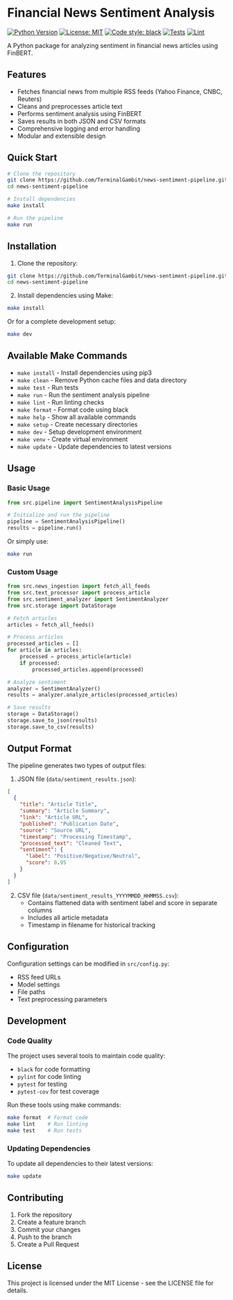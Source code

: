 # Financial News Sentiment Analysis

[![Python Version](https://img.shields.io/badge/python-3.8%2B-blue)](https://www.python.org/)
[![License: MIT](https://img.shields.io/badge/License-MIT-yellow.svg)](https://opensource.org/licenses/MIT)
[![Code style: black](https://img.shields.io/badge/code%20style-black-000000.svg)](https://github.com/psf/black)
[![Tests](https://github.com/TerminalGambit/news-sentiment-pipeline/actions/workflows/tests.yml/badge.svg)](https://github.com/TerminalGambit/news-sentiment-pipeline/actions/workflows/tests.yml)
[![Lint](https://github.com/TerminalGambit/news-sentiment-pipeline/actions/workflows/lint.yml/badge.svg)](https://github.com/TerminalGambit/news-sentiment-pipeline/actions/workflows/lint.yml)

A Python package for analyzing sentiment in financial news articles using FinBERT.

## Features

- Fetches financial news from multiple RSS feeds (Yahoo Finance, CNBC, Reuters)
- Cleans and preprocesses article text
- Performs sentiment analysis using FinBERT
- Saves results in both JSON and CSV formats
- Comprehensive logging and error handling
- Modular and extensible design

## Quick Start

```bash
# Clone the repository
git clone https://github.com/TerminalGambit/news-sentiment-pipeline.git
cd news-sentiment-pipeline

# Install dependencies
make install

# Run the pipeline
make run
```

## Installation

1. Clone the repository:

```bash
git clone https://github.com/TerminalGambit/news-sentiment-pipeline.git
cd news-sentiment-pipeline
```

2. Install dependencies using Make:

```bash
make install
```

Or for a complete development setup:

```bash
make dev
```

## Available Make Commands

- `make install` - Install dependencies using pip3
- `make clean` - Remove Python cache files and data directory
- `make test` - Run tests
- `make run` - Run the sentiment analysis pipeline
- `make lint` - Run linting checks
- `make format` - Format code using black
- `make help` - Show all available commands
- `make setup` - Create necessary directories
- `make dev` - Setup development environment
- `make venv` - Create virtual environment
- `make update` - Update dependencies to latest versions

## Usage

### Basic Usage

```python
from src.pipeline import SentimentAnalysisPipeline

# Initialize and run the pipeline
pipeline = SentimentAnalysisPipeline()
results = pipeline.run()
```

Or simply use:

```bash
make run
```

### Custom Usage

```python
from src.news_ingestion import fetch_all_feeds
from src.text_processor import process_article
from src.sentiment_analyzer import SentimentAnalyzer
from src.storage import DataStorage

# Fetch articles
articles = fetch_all_feeds()

# Process articles
processed_articles = []
for article in articles:
    processed = process_article(article)
    if processed:
        processed_articles.append(processed)

# Analyze sentiment
analyzer = SentimentAnalyzer()
results = analyzer.analyze_articles(processed_articles)

# Save results
storage = DataStorage()
storage.save_to_json(results)
storage.save_to_csv(results)
```

## Output Format

The pipeline generates two types of output files:

1. JSON file (`data/sentiment_results.json`):

```json
[
  {
    "title": "Article Title",
    "summary": "Article Summary",
    "link": "Article URL",
    "published": "Publication Date",
    "source": "Source URL",
    "timestamp": "Processing Timestamp",
    "processed_text": "Cleaned Text",
    "sentiment": {
      "label": "Positive/Negative/Neutral",
      "score": 0.95
    }
  }
]
```

2. CSV file (`data/sentiment_results_YYYYMMDD_HHMMSS.csv`):
   - Contains flattened data with sentiment label and score in separate columns
   - Includes all article metadata
   - Timestamp in filename for historical tracking

## Configuration

Configuration settings can be modified in `src/config.py`:

- RSS feed URLs
- Model settings
- File paths
- Text preprocessing parameters

## Development

### Code Quality

The project uses several tools to maintain code quality:

- `black` for code formatting
- `pylint` for code linting
- `pytest` for testing
- `pytest-cov` for test coverage

Run these tools using make commands:

```bash
make format  # Format code
make lint    # Run linting
make test    # Run tests
```

### Updating Dependencies

To update all dependencies to their latest versions:

```bash
make update
```

## Contributing

1. Fork the repository
2. Create a feature branch
3. Commit your changes
4. Push to the branch
5. Create a Pull Request

## License

This project is licensed under the MIT License - see the LICENSE file for details. 